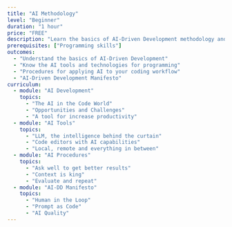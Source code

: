 ```yaml
---
title: "AI Methodology"
level: "Beginner"
duration: "1 hour"
price: "FREE"
description: "Learn the basics of AI-Driven Development methodology and how to apply it to your projects."
prerequisites: ["Programming skills"]
outcomes:
  - "Understand the basics of AI-Driven Development"
  - "Know the AI tools and technologies for programming"
  - "Procedures for applying AI to your coding workflow"
  - "AI-Driven Development Manifesto"
curriculum:
  - module: "AI Development"
    topics:
      - "The AI in the Code World"
      - "Opportunities and Challenges"
      - "A tool for increase productivity"
  - module: "AI Tools"
    topics:
      - "LLM, the intelligence behind the curtain"
      - "Code editors with AI capabilities"
      - "Local, remote and everything in between"
  - module: "AI Procedures"
    topics:
      - "Ask well to get better results"
      - "Context is king"
      - "Evaluate and repeat"
  - module: "AI-DD Manifesto"
    topics:
      - "Human in the Loop"
      - "Prompt as Code"
      - "AI Quality"
---
```


